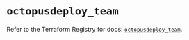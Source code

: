 # `octopusdeploy_team`

Refer to the Terraform Registry for docs: [`octopusdeploy_team`](https://registry.terraform.io/providers/octopusdeploylabs/octopusdeploy/0.43.2/docs/resources/team).
